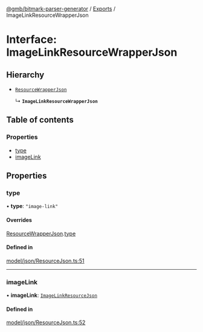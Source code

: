 [@gmb/bitmark-parser-generator](../API.md) / [Exports](../modules.md) / ImageLinkResourceWrapperJson

# Interface: ImageLinkResourceWrapperJson

## Hierarchy

- [`ResourceWrapperJson`](ResourceWrapperJson.md)

  ↳ **`ImageLinkResourceWrapperJson`**

## Table of contents

### Properties

- [type](ImageLinkResourceWrapperJson.md#type)
- [imageLink](ImageLinkResourceWrapperJson.md#imageLink)

## Properties

### type

• **type**: ``"image-link"``

#### Overrides

[ResourceWrapperJson](ResourceWrapperJson.md).[type](ResourceWrapperJson.md#type)

#### Defined in

[model/json/ResourceJson.ts:51](https://github.com/getMoreBrain/bitmark-parser-generator/blob/7c62fdc/src/model/json/ResourceJson.ts#L51)

___

### imageLink

• **imageLink**: [`ImageLinkResourceJson`](ImageLinkResourceJson.md)

#### Defined in

[model/json/ResourceJson.ts:52](https://github.com/getMoreBrain/bitmark-parser-generator/blob/7c62fdc/src/model/json/ResourceJson.ts#L52)
